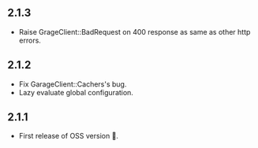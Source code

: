 ## 2.1.3
- Raise GrageClient::BadRequest on 400 response as same as other http errors.

## 2.1.2
- Fix GarageClient::Cachers's bug.
- Lazy evaluate global configuration.

## 2.1.1
- First release of OSS version :tada:.
